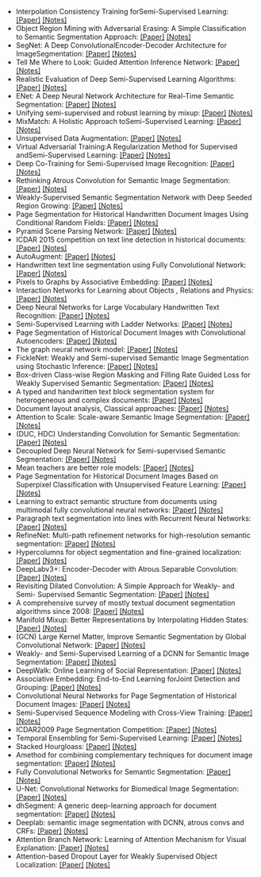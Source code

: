 - Interpolation Consistency Training forSemi-Supervised Learning: [[Paper]](https://arxiv.org/abs/1903.03825) [[Notes]](notes/44_interpolation_consistency_tranining.pdf)
- Object Region Mining with Adversarial Erasing: A Simple Classification to Semantic Segmentation Approach: [[Paper]](https://arxiv.org/abs/1703.08448) [[Notes]](notes/51_object_region_manning_for_sem_seg.pdf)
- SegNet: A Deep ConvolutionalEncoder-Decoder Architecture for ImageSegmentation: [[Paper]](https://ieeexplore.ieee.org/document/7803544) [[Notes]](notes/21_segnet.pdf)
- Tell Me Where to Look: Guided Attention Inference Network: [[Paper]](https://arxiv.org/abs/1802.10171) [[Notes]](notes/50_tell_me_where_to_look.pdf)
- Realistic Evaluation of Deep Semi-Supervised Learning Algorithms: [[Paper]](https://arxiv.org/abs/1804.09170) [[Notes]](notes/37_realistic_eval_of_deep_ss.pdf)
- ENet: A Deep Neural Network Architecture for Real-Time Semantic Segmentation: [[Paper]](https://arxiv.org/abs/1606.02147) [[Notes]](notes/27_enet.pdf)
- Unifying semi-supervised and robust learning by mixup: [[Paper]](https://openreview.net/forum?id=r1gp1jRN_4) [[Notes]](notes/42_mixmixup.pdf)
- MixMatch: A Holistic Approach toSemi-Supervised Learning: [[Paper]](https://arxiv.org/abs/1905.02249) [[Notes]](notes/45_mixmatch.pdf)
- Unsupervised Data Augmentation: [[Paper]](https://arxiv.org/abs/1904.12848) [[Notes]](notes/39_unsupervised_data_aug.pdf)
- Virtual Adversarial Training:A Regularization Method for Supervised andSemi-Supervised Learning: [[Paper]](https://arxiv.org/abs/1704.03976) [[Notes]](notes/40_virtual_adversarial_training.pdf)
- Deep Co-Training for Semi-Supervised Image Recognition: [[Paper]](https://arxiv.org/abs/1803.05984) [[Notes]](notes/46_deep_co_training_img_rec.pdf)
- Rethinking Atrous Convolution for Semantic Image Segmentation: [[Paper]](https://arxiv.org/abs/1706.05587) [[Notes]](notes/25_deeplab_v3.pdf)
- Weakly-Supervised Semantic Segmentation Network with Deep Seeded Region Growing: [[Paper]](http://openaccess.thecvf.com/content_cvpr_2018/papers/Huang_Weakly-Supervised_Semantic_Segmentation_CVPR_2018_paper.pdf) [[Notes]](notes/53_deep_seeded_region_growing.pdf)
- Page Segmentation for Historical Handwritten Document Images Using Conditional Random Fields: [[Paper]](https://www.researchgate.net/publication/312486501_Page_Segmentation_for_Historical_Handwritten_Document_Images_Using_Conditional_Random_Fields) [[Notes]](notes/seg_with_CRFs.pdf)
- Pyramid Scene Parsing Network: [[Paper]](https://arxiv.org/abs/1612.01105) [[Notes]](notes/22_pspnet.pdf)
- ICDAR 2015 competition on text line detection in historical documents: [[Paper]](https://ieeexplore.ieee.org/document/7333945) [[Notes]](notes/ICDAR2015.pdf)
- AutoAugment: [[Paper]](https://arxiv.org/abs/1805.09501) [[Notes]](notes/41_autoaugment.pdf)
- Handwritten text line segmentation using Fully Convolutional Network: [[Paper]](https://ieeexplore.ieee.org/document/8270267/) [[Notes]](notes/handwritten_text_seg_FCN.pdf)
- Pixels to Graphs by Associative Embedding: [[Paper]](https://arxiv.org/abs/1706.07365) [[Notes]](notes/36_pixels_to_graphs.pdf)
- Interaction Networks for Learning about Objects , Relations and Physics: [[Paper]](https://arxiv.org/abs/1612.00222) [[Notes]](notes/18_interaction_nets.pdf)
- Deep Neural Networks for Large Vocabulary Handwritten Text Recognition: [[Paper]](https://tel.archives-ouvertes.fr/tel-01249405/document) [[Notes]](notes/andwriten_text_recognition.pdf)
- Semi-Supervised Learning with Ladder Networks: [[Paper]](https://arxiv.org/abs/1507.02672) [[Notes]](notes/33_ladder_nets.pdf)
- Page Segmentation of Historical Document Images with Convolutional Autoencoders: [[Paper]](https://www.researchgate.net/profile/Kai_Chen76/publication/281268654_Page_Segmentation_of_Historical_Document_Images_with_Convolutional_Autoencoders/links/576120e008ae227f4a40f68d/Page-Segmentation-of-Historical-Document-Images-with-Convolutional-Autoencoders.pdf) [[Notes]](notes/segmentation_with_CAE.pdf)
- The graph neural network model: [[Paper]](https://persagen.com/files/misc/scarselli2009graph.pdf) [[Notes]](notes/graph_neural_nets.pdf)
- FickleNet: Weakly and Semi-supervised Semantic Image Segmentation using Stochastic Inference: [[Paper]](https://arxiv.org/abs/1902.10421) [[Notes]](notes/49_ficklenet.pdf)
- Box-driven Class-wise Region Masking and Filling Rate Guided Loss for Weakly Supervised Semantic Segmentation: [[Paper]](http://arxiv.org/abs/1904.11693) [[Notes]](notes/54_boxe_driven_weakly_segmentation.pdf)
- A typed and handwritten text block segmentation system for heterogeneous and complex documents: [[Paper]](https://ieeexplore.ieee.org/document/6830967) [[Notes]](notes/a_typed_block_seg.pdf)
- Document layout analysis, Classical approaches: [[Paper]](https://tel.archives-ouvertes.fr/tel-01280030/document) [[Notes]](notes/old_classical_approaches.pdf)
- Attention to Scale: Scale-aware Semantic Image Segmentation: [[Paper]](https://arxiv.org/abs/1511.03339) [[Notes]](notes/30_atttention_to_scale.pdf)
- (DUC, HDC) Understanding Convolution for Semantic Segmentation: [[Paper]](https://arxiv.org/abs/1702.08502) [[Notes]](notes/29_understanding_conv_for_sem_seg.pdf)
- Decoupled Deep Neural Network for Semi-supervised Semantic Segmentation: [[Paper]](https://arxiv.org/abs/1506.04924) [[Notes]](notes/47_decoupled_nn_for_segmentation.pdf)
- Mean teachers are better role models: [[Paper]](https://arxiv.org/abs/1703.01780) [[Notes]](notes/56_mean_teachers.pdf)
- Page Segmentation for Historical Document Images Based on Superpixel Classification with Unsupervised Feature Learning: [[Paper]](https://ieeexplore.ieee.org/document/7490134) [[Notes]](notes/seg_with_superpixels.pdf)
- Learning to extract semantic structure from documents using multimodal fully convolutional neural networks: [[Paper]](https://arxiv.org/abs/1706.02337) [[Notes]](notes/learning_to_extract.pdf)
- Paragraph text segmentation into lines with Recurrent Neural Networks: [[Paper]](http://ieeexplore.ieee.org/abstract/document/7333803/) [[Notes]](notes/textlines_srg_with_RNNs.pdf)
- RefineNet: Multi-path refinement networks for high-resolution semantic segmentation: [[Paper]](https://arxiv.org/abs/1611.06612) [[Notes]](notes/31_refinenet.pdf)
- Hypercolumns for object segmentation and fine-grained localization: [[Paper]](https://arxiv.org/abs/1411.5752) [[Notes]](notes/24_hypercolumns.pdf)
- DeepLabv3+: Encoder-Decoder with Atrous Separable Convolution: [[Paper]](https://arxiv.org/abs/1802.02611) [[Notes]](notes/26_deeplabv3+.pdf)
- Revisiting Dilated Convolution: A Simple Approach for Weakly- and Semi- Supervised Semantic Segmentation: [[Paper]](https://arxiv.org/abs/1805.04574) [[Notes]](notes/52_dilates_convolution_semi_super_segmentation.pdf)
- A comprehensive survey of mostly textual document segmentation algorithms since 2008: [[Paper]](https://www.sciencedirect.com/science/article/pii/S0031320316303399) [[Notes]](notes/survey_doc_segmentation.pdf)
- Manifold Mixup: Better Representations by Interpolating Hidden States: [[Paper]](https://arxiv.org/abs/1806.05236) [[Notes]](notes/43_manifold_mixup.pdf)
- (GCN) Large Kernel Matter, Improve Semantic Segmentation by Global Convolutional Network: [[Paper]](https://towardsdatascience.com/review-gcn-global-convolutional-network-large-kernel-matters-semantic-segmentation-c830073492d2) [[Notes]](notes/28_large_kernel_maters.pdf)
- Weakly- and Semi-Supervised Learning of a DCNN for Semantic Image Segmentation: [[Paper]](https://arxiv.org/abs/1502.02734) [[Notes]](notes/48_weakly_and_ss_for_segmentation.pdf)
- DeepWalk: Online Learning of Social Representation: [[Paper]](http://www.perozzi.net/publications/14_kdd_deepwalk.pdf) [[Notes]](notes/deep_walk.pdf)
- Associative Embedding: End-to-End Learning forJoint Detection and Grouping: [[Paper]](https://arxiv.org/abs/1611.05424) [[Notes]](notes/35_associative_emb.pdf)
- Convolutional Neural Networks for Page Segmentation of Historical Document Images: [[Paper]](https://arxiv.org/abs/1704.01474) [[Notes]](notes/CNNs_chen.pdf)
- Semi-Supervised Sequence Modeling with Cross-View Training: [[Paper]](https://arxiv.org/abs/1809.08370) [[Notes]](notes/38_cross_view_semi_supervised.pdf)
- ICDAR2009 Page Segmentation Competition: [[Paper]](https://www.researchgate.net/publication/220860840_ICDAR2009_page_segmentation_competition) [[Notes]](notes/ICDAR2009.pdf)
- Temporal Ensembling for Semi-Supervised Learning: [[Paper]](https://arxiv.org/abs/1610.02242) [[Notes]](notes/55_temporal-ensambling.pdf)
- Stacked Hourgloass: [[Paper]](https://arxiv.org/abs/1603.06937) [[Notes]](notes/34_stacked_hourglass.pdf)
- Amethod for combining complementary techniques for document image segmentation: [[Paper]](https://www.sciencedirect.com/science/article/pii/S003132030800441X) [[Notes]](notes/a_method_for_combining_complementary_techniques.pdf)
- Fully Convolutional Networks for Semantic Segmentation: [[Paper]](https://people.eecs.berkeley.edu/~jonlong/long_shelhamer_fcn.pdf) [[Notes]](notes/19_FCN.pdf)
- U-Net: Convolutional Networks for Biomedical Image Segmentation: [[Paper]](https://arxiv.org/abs/1505.04597) [[Notes]](notes/20_Unet.pdf)
- dhSegment: A generic deep-learning approach for document segmentation: [[Paper]](https://arxiv.org/abs/1804.10371) [[Notes]](notes/dhSegement.pdf)
- Deeplab: semantic image segmentation with DCNN, atrous convs and CRFs: [[Paper]](https://arxiv.org/abs/1606.00915) [[Notes]](notes/23_deeplab_v2.pdf)
- Attention Branch Network: Learning of Attention Mechanism for Visual Explanation: [[Paper]](https://arxiv.org/abs/1812.10025) [[Notes]](notes/57_attention_branch_netwrok.pdf)
- Attention-based Dropout Layer for Weakly Supervised Object Localization: [[Paper]](http://openaccess.thecvf.com/content_CVPR_2019/papers/Choe_Attention-Based_Dropout_Layer_for_Weakly_Supervised_Object_Localization_CVPR_2019_paper.pdf) [[Notes]](notes/58_attention_based_dropout.pdf)
